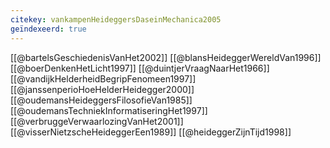 ```yaml
---
citekey: vankampenHeideggersDaseinMechanica2005
geïndexeerd: true
---
```

[[@bartelsGeschiedenisVanHet2002]]
[[@blansHeideggerWereldVan1996]]
[[@boerDenkenHetLicht1997]]
[[@duintjerVraagNaarHet1966]]
[[@vandijkHelderheidBegripFenomeen1997]]
[[@janssenperioHoeHelderHeidegger2000]]
[[@oudemansHeideggersFilosofieVan1985]]
[[@oudemansTechniekInformatiseringHet1997]]
[[@verbruggeVerwaarlozingVanHet2001]]
[[@visserNietzscheHeideggerEen1989]]
[[@heideggerZijnTijd1998]]
